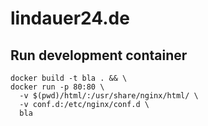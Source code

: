 # lindauer24.de

## Run development container
```
docker build -t bla . && \
docker run -p 80:80 \
  -v $(pwd)/html/:/usr/share/nginx/html/ \
  -v conf.d:/etc/nginx/conf.d \
  bla
```
